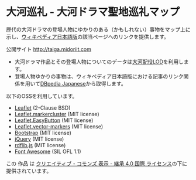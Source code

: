# 大河巡礼 - 大河ドラマ聖地巡礼マップ
 歴代の大河ドラマの登場人物にゆかりのある（かもしれない）事物をマップ上に示し、[ウィキペディア日本語版](https://ja.wikipedia.org)の該当ページへのリンクを提供します。
 
 公開サイト <http://taiga.midoriit.com>
 
* 大河ドラマ作品とその登場人物についてのデータは[大河配役LOD](http://gloria.ciao.jp/Taiga/Tree/00_datalist.php)を利用します。
* 登場人物ゆかりの事物は、ウィキペディア日本語版における記事のリンク関係を用いて[DBpedia Japanese](http://ja.dbpedia.org/)から取得します。

以下のOSSを利用しています。

* [Leaflet](http://leafletjs.com/) (2-Clause BSD)
* [Leaflet.markercluster](https://github.com/Leaflet/Leaflet.markercluster) (MIT license)
* [Leaflet.EasyButton](https://github.com/CliffCloud/Leaflet.EasyButton) (MIT license)
* [Leaflet.vector-markers](https://github.com/hiasinho/Leaflet.vector-markers) (MIT license)
* [Bootstrap](http://getbootstrap.com/) (MIT license)
* [jQuery](http://jquery.com/) (MIT license)
* [rdflib.js](https://github.com/linkeddata/rdflib.js) (MIT license)
* [Font Awesome](https://fortawesome.github.io/Font-Awesome/) (SIL OFL 1.1)

この 作品 は [クリエイティブ・コモンズ 表示 - 継承 4.0 国際 ライセンス](http://creativecommons.org/licenses/by-sa/4.0/)の下に提供されています。
